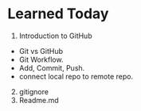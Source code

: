 # Learned Today
1. Introduction to GitHub
  - Git vs GitHub
  - Git Workflow. 
  - Add, Commit, Push.
  - connect local repo to remote repo.
  2. gitignore
  3. Readme.md
